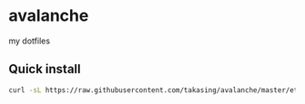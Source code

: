 avalanche
=========

my dotfiles

## Quick install

```sh
curl -sL https://raw.githubusercontent.com/takasing/avalanche/master/etc/install | sh
```

